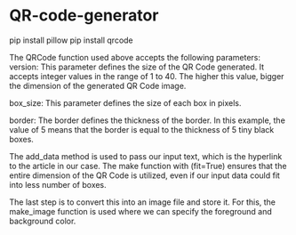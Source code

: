 # QR-code-generator

pip install pillow
pip install qrcode


The QRCode function used above accepts the following parameters:
version: This parameter defines the size of the QR Code generated. It accepts integer values in the range of 1 to 40. The higher this value, bigger the dimension of the generated QR Code image.

box_size: This parameter defines the size of each box in pixels.

border: The border defines the thickness of the border. In this example, the value of 5 means that the border is equal to the thickness of 5 tiny black boxes.

The add_data method is used to pass our input text, which is the hyperlink to the article in our case. The make function with (fit=True) ensures that the entire dimension of the QR Code is utilized, even if our input data could fit into less number of boxes.

The last step is to convert this into an image file and store it. For this, the make_image function is used where we can specify the foreground and background color.
